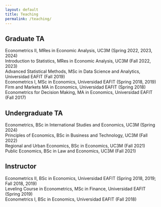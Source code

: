 ```yaml
---
layout: default
title: Teaching
permalink: /teaching/
---
```


## Graduate TA
Econometrics II, MRes in Economic Analysis, UC3M (Spring 2022, 2023, 2024)<br>
Introduction to Statistics, MRes in Economic Analysis, UC3M (Fall 2022, 2023)<br>
Advanced Statistical Methods, MSc in Data Science and Analytics, Universidad EAFIT (Fall 2019)<br>
Econometrics I, MSc in Economics, Universidad EAFIT (Spring 2018, 2019)<br>
Firm and Markets MA in Economics, Universidad EAFIT (Spring 2018) <br>
Econometrics for Decision Making, MA in Economics, Universidad EAFIT (Fall 2017) <br>

## Undergraduate TA
Econometrics, BSc in International Studies and Economics, UC3M (Spring 2024) <br>
Principles of Economics, BSc in Business and Technology, UC3M (Fall 2022) <br>
Regional and Urban Economics, BSc in Economics, UC3M (Fall 2021) <br>
Public Economics, BSc in Law and Economics, UC3M (Fall 2021) <br>

## Instructor
Econometrics II, BSc in Economics, Universidad EAFIT (Spring 2018, 2019; Fall 2018, 2019) <br>
Leveling Course in Econometrics, MSc in Finance, Universidad EAFIT (Spring 2019) <br>
Econometrics I, BSc in Economics, Universidad EAFIT (Fall 2018)
